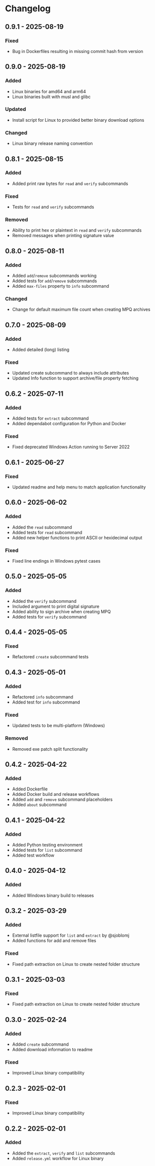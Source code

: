 # Changelog

## 0.9.1 - 2025-08-19

### Fixed

- Bug in Dockerfiles resulting in missing commit hash from version

## 0.9.0 - 2025-08-19

### Added

- Linux binaries for amd64 and arm64
- Linux binaries built with musl and glibc

### Updated

- Install script for Linux to provided better binary download options

### Changed

- Linux binary release naming convention

## 0.8.1 - 2025-08-15

### Added

- Added print raw bytes for `read` and `verify` subcommands

### Fixed

- Tests for `read` and `verify` subcommands

### Removed

- Ability to print hex or plaintext in `read` and `verify` subcommands
- Removed messages when printing signature value

## 0.8.0 - 2025-08-11

### Added

- Added `add`/`remove` subcommands working
- Added tests for `add`/`remove` subcommands
- Added `max-files` property to `info` subcommand

### Changed

- Change for default maximum file count when creating MPQ archives

## 0.7.0 - 2025-08-09

### Added

- Added detailed (long) listing

### Fixed

- Updated create subcommand to always include attributes
- Updated Info function to support archive/file property fetching

## 0.6.2 - 2025-07-11

### Added

- Added tests for `extract` subcommand
- Added dependabot configuration for Python and Docker

### Fixed

- Fixed deprecated Windows Action running to Server 2022

## 0.6.1 - 2025-06-27

### Fixed

- Updated readme and help menu to match application functionality

## 0.6.0 - 2025-06-02

### Added

- Added the `read` subcommand
- Added tests for `read` subcommand
- Added new helper functions to print ASCII or hexidecimal output

### Fixed

- Fixed line endings in Windows pytest cases

## 0.5.0 - 2025-05-05

### Added

- Added the `verify` subcommand
- Included argument to print digital signature
- Added ability to sign archive when creating MPQ
- Added tests for `verify` subcommand

## 0.4.4 - 2025-05-05

### Fixed

- Refactored `create` subcommand tests

## 0.4.3 - 2025-05-01

### Added

- Refactored `info` subcommand
- Added test for `info` subcommand

### Fixed

- Updated tests to be multi-platform (Windows)

### Removed

- Removed exe patch split functionality

## 0.4.2 - 2025-04-22

### Added

- Added Dockerfile
- Added Docker build and release workflows
- Added `add` and `remove` subcommand placeholders
- Added `about` subcommand

## 0.4.1 - 2025-04-22

### Added

- Added Python testing environment
- Added tests for `list` subcommand
- Added test workflow

## 0.4.0 - 2025-04-12

### Added

- Added Windows binary build to releases

## 0.3.2 - 2025-03-29

### Added

- External listfile support for `list` and `extract` by @sjoblomj
- Added functions for add and remove files

### Fixed

- Fixed path extraction on Linux to create nested folder structure

## 0.3.1 - 2025-03-03

### Fixed

- Fixed path extraction on Linux to create nested folder structure

## 0.3.0 - 2025-02-24

### Added

- Added `create` subcommand
- Added download information to readme

### Fixed

- Improved Linux binary compatibility

## 0.2.3 - 2025-02-01

### Fixed

- Improved Linux binary compatibility

## 0.2.2 - 2025-02-01

### Added

- Added the `extract`, `verify` and `list` subcommands
- Added `release.yml` workflow for Linux binary
